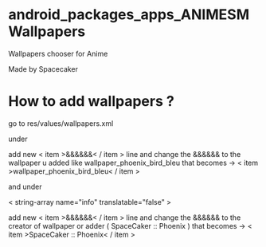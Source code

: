 android_packages_apps_ANIMESMWallpapers
=======================================

Wallpapers chooser for Anime

Made by Spacecaker

How to add wallpapers ? 
=======================

go to res/values/wallpapers.xml

under <string-array name="wallpapers" translatable="false"> 

add new < item >&&&&&&< / item > line and change the &&&&&& to the wallpaper u added like wallpaper_phoenix_bird_bleu that becomes ->
< item >wallpaper_phoenix_bird_bleu< / item >

and under 

< string-array name="info" translatable="false" >

add new < item >&&&&&&< / item > line and change the &&&&&& to the creator of wallpaper or adder ( SpaceCaker :: Phoenix ) that becomes ->
< item >SpaceCaker :: Phoenix< / item >
